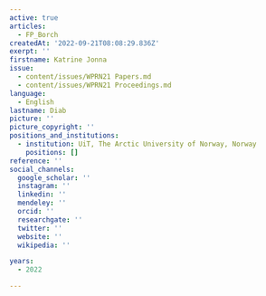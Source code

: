 ```yaml
---
active: true
articles:
  - FP_Borch
createdAt: '2022-09-21T08:08:29.836Z'
exerpt: ''
firstname: Katrine Jonna
issue:
  - content/issues/WPRN21 Papers.md
  - content/issues/WPRN21 Proceedings.md
language:
  - English
lastname: Diab
picture: ''
picture_copyright: ''
positions_and_institutions:
  - institution: UiT, The Arctic University of Norway, Norway
    positions: []
reference: ''
social_channels:
  google_scholar: ''
  instagram: ''
  linkedin: ''
  mendeley: ''
  orcid: ''
  researchgate: ''
  twitter: ''
  website: ''
  wikipedia: ''

years:
  - 2022

---
```

